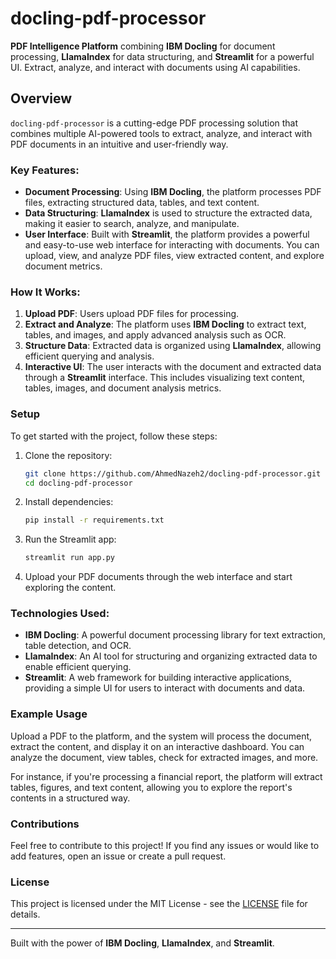 # docling-pdf-processor

**PDF Intelligence Platform** combining **IBM Docling** for document processing, **LlamaIndex** for data structuring, and **Streamlit** for a powerful UI. Extract, analyze, and interact with documents using AI capabilities.

## Overview

`docling-pdf-processor` is a cutting-edge PDF processing solution that combines multiple AI-powered tools to extract, analyze, and interact with PDF documents in an intuitive and user-friendly way.

### Key Features:
- **Document Processing**: Using **IBM Docling**, the platform processes PDF files, extracting structured data, tables, and text content.
- **Data Structuring**: **LlamaIndex** is used to structure the extracted data, making it easier to search, analyze, and manipulate.
- **User Interface**: Built with **Streamlit**, the platform provides a powerful and easy-to-use web interface for interacting with documents. You can upload, view, and analyze PDF files, view extracted content, and explore document metrics.

### How It Works:
1. **Upload PDF**: Users upload PDF files for processing.
2. **Extract and Analyze**: The platform uses **IBM Docling** to extract text, tables, and images, and apply advanced analysis such as OCR.
3. **Structure Data**: Extracted data is organized using **LlamaIndex**, allowing efficient querying and analysis.
4. **Interactive UI**: The user interacts with the document and extracted data through a **Streamlit** interface. This includes visualizing text content, tables, images, and document analysis metrics.

### Setup

To get started with the project, follow these steps:

1. Clone the repository:
    ```bash
    git clone https://github.com/AhmedNazeh2/docling-pdf-processor.git
    cd docling-pdf-processor
    ```

2. Install dependencies:
    ```bash
    pip install -r requirements.txt
    ```

3. Run the Streamlit app:
    ```bash
    streamlit run app.py
    ```

4. Upload your PDF documents through the web interface and start exploring the content.

### Technologies Used:
- **IBM Docling**: A powerful document processing library for text extraction, table detection, and OCR.
- **LlamaIndex**: An AI tool for structuring and organizing extracted data to enable efficient querying.
- **Streamlit**: A web framework for building interactive applications, providing a simple UI for users to interact with documents and data.

### Example Usage

Upload a PDF to the platform, and the system will process the document, extract the content, and display it on an interactive dashboard. You can analyze the document, view tables, check for extracted images, and more.

For instance, if you're processing a financial report, the platform will extract tables, figures, and text content, allowing you to explore the report's contents in a structured way.

### Contributions

Feel free to contribute to this project! If you find any issues or would like to add features, open an issue or create a pull request.

### License

This project is licensed under the MIT License - see the [LICENSE](LICENSE) file for details.

---

Built with the power of **IBM Docling**, **LlamaIndex**, and **Streamlit**.
